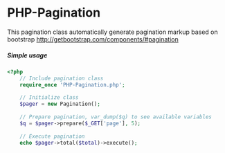 # PHP-Pagination
This pagination class automatically generate pagination markup based on bootstrap  http://getbootstrap.com/components/#pagination

##### Simple usage
```php
<?php
    // Include pagination class
    require_once 'PHP-Pagination.php';
    
    // Initialize class
    $pager = new Pagination();
    
    // Prepare pagination, var_dump($q) to see available variables
    $q = $pager->prepare($_GET['page'], 5);
    
    // Execute pagination
    echo $pager->total($total)->execute();
```
